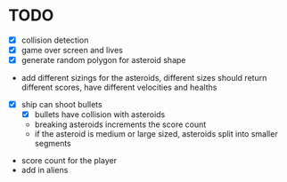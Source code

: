 # TODO

- [x] collision detection
- [x] game over screen and lives
- [x] generate random polygon for asteroid shape
- add different sizings for the asteroids, different sizes should return
  different scores, have different velocities and healths
- [x] ship can shoot bullets
  - [x] bullets have collision with asteroids
  - breaking asteroids increments the score count
  - if the asteroid is medium or large sized, asteroids split into smaller segments
- score count for the player
- add in aliens

